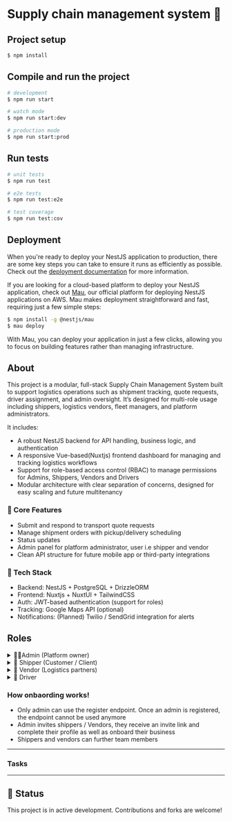 # Supply chain management system 🚚


## Project setup

```bash
$ npm install
```

## Compile and run the project

```bash
# development
$ npm run start

# watch mode
$ npm run start:dev

# production mode
$ npm run start:prod
```

## Run tests

```bash
# unit tests
$ npm run test

# e2e tests
$ npm run test:e2e

# test coverage
$ npm run test:cov
```

## Deployment

When you're ready to deploy your NestJS application to production, there are some key steps you can take to ensure it runs as efficiently as possible. Check out the [deployment documentation](https://docs.nestjs.com/deployment) for more information.

If you are looking for a cloud-based platform to deploy your NestJS application, check out [Mau](https://mau.nestjs.com), our official platform for deploying NestJS applications on AWS. Mau makes deployment straightforward and fast, requiring just a few simple steps:

```bash
$ npm install -g @nestjs/mau
$ mau deploy
```

With Mau, you can deploy your application in just a few clicks, allowing you to focus on building features rather than managing infrastructure.


## About

This project is a modular, full-stack Supply Chain Management System built to support logistics operations such as shipment tracking, quote requests, driver assignment, and admin oversight. It’s designed for multi-role usage including shippers, logistics vendors, fleet managers, and platform administrators.

It includes:
- A robust NestJS backend for API handling, business logic, and authentication
- A responsive Vue-based(Nuxtjs) frontend dashboard for managing and tracking logistics workflows
- Support for role-based access control (RBAC) to manage permissions for Admins, Shippers, Vendors and Drivers
- Modular architecture with clear separation of concerns, designed for easy scaling and future multitenancy

### 💫 Core Features
- Submit and respond to transport quote requests
- Manage shipment orders with pickup/delivery scheduling
- Status updates
- Admin panel for platform administrator, user i.e shipper and vendor 
- Clean API structure for future mobile app or third-party integrations

### 🧰 Tech Stack
- Backend: NestJS + PostgreSQL + DrizzleORM
- Frontend: Nuxtjs + NuxtUI + TailwindCSS
- Auth: JWT-based authentication (support for roles)
- Tracking: Google Maps API (optional)
- Notifications: (Planned) Twilio / SendGrid integration for alerts


## Roles 
<details>
<summary>👨‍💻Admin (Platform owner)</summary>
Internal user who oversees and manages everything on the platform.

#### Permissions:
- View and manage all data (users, quotes, shipments, vendors)
- Assign roles, reset passwords
- Access analytics and system logs
- Moderate content or disputes
</details>

<details>
<summary>👤 Shipper (Customer / Client)</summary>
A business or individual that needs to move goods from A to B.

#### Permissions:
- Request quotes
- Book and track shipments
- View shipment history and invoices
- Rate vendor service and leave feedback
- Manage own profile 
</details>

<details>
<summary>🚚 Vendor (Logistics partners)</summary>
A company that provides transportation services, owns vehicles, or subcontracts drivers.

#### Permissions:
- View and accept shipment requests
- Assign drivers to shipments
- Configure pricing logic
- Manage fleet and pricing (if allowed)
- Track performance metrics
- Manage their own team (dispatchers, drivers)
</details>

<details>
<summary>🚗 Driver</summary>
A field-level user responsible for transporting goods.

#### Permissions:
- View assigned shipments
- Update delivery status (e.g. picked up, in-transit, delivered)
- Upload proof of delivery (photo, signature)
- Receive route directions or location details
- Get payment summary 
</details>



### How onbaording works!
- Only admin can use the register endpoint. Once an admin is registered, the endpoint cannot be used anymore
- Admin invites shippers / Vendors, they receive an invite link and complete their profile as well as onboard their business
- Shippers and vendors can further team members

--- 
### Tasks

---
## 🚨 Status
This project is in active development. Contributions and forks are welcome!
